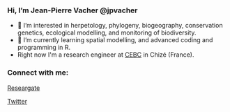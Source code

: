 ### Hi, I’m Jean-Pierre Vacher @jpvacher
- 👀 I’m interested in herpetology, phylogeny, biogeography, conservation genetics, ecological modelling, and monitoring of biodiversity.
- 🌱 I’m currently learning spatial modelling, and advanced coding and programming in R.
- Right now I'm a research engineer at [CEBC](https://www.cebc.cnrs.fr/) in Chizé (France).

### Connect with me:

[Researgate][researchgate]


[Twitter][twitter]


[researchgate]: https://www.researchgate.net/profile/Jean-Pierre-Vacher
[twitter]: https://twitter.com/jp_vacher


<!---
jpvacher/jpvacher is a ✨ special ✨ repository because its `README.md` (this file) appears on your GitHub profile.
You can click the Preview link to take a look at your changes.
--->

